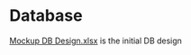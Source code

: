# Database

[Mockup DB Design.xlsx](https://github.com/ashtalele70/Handshake/blob/master/database/Mockup%20DB%20Design.xlsx) is the initial DB design

